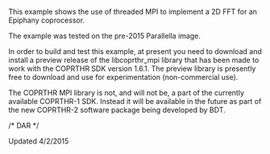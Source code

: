 
This example shows the use of threaded MPI to implement a 2D FFT for an
Epiphany coprocessor.

The example was tested on the pre-2015 Parallella image.

In order to build and test this example, at present you need to download and
install a preview release of the libcoprthr_mpi library that has been made
to work with the COPRTHR SDK version 1.6.1.  The preview library is presently
free to download and use for experimentation (non-commercial use).  

The COPRTHR MPI library is not, and will not be, a part of the currently 
available COPRTHR-1 SDK.  Instead it will be available in the future as part of
the new COPRTHR-2 software package being developed by BDT.

/* DAR */

Updated 4/2/2015


